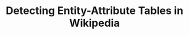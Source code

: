 ---
title: 'Detecting Entity-Attribute Tables in Wikipedia
'
layout: default
description: 'System Dynamics models describe the behaviour of complex dynamical systems such as the climate. InsightMaker is a website for sharing such models. This project aims to formally describe the data sources of these models using RDF.'
topic: 'Data Integration' 
keywords: 
    - 'Dynamic Models'
    - 'RDF'
supervisor: 'Benno Kruit'
contact: 'b.b.kruit@vu.nl'
degree: 'B.Sc.'
description_link: 'https://docs.google.com/document/d/1ZW52HVsbp-cvU_eJOK1mmU9FFXVkqIVaQDpuseB9vCg/edit'
---